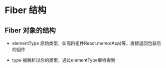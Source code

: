 # Fiber 结构

## Fiber 对象的结构

- elementType 原始类型，如高阶组件React.memo(App)等，直接返回包装后的组件

- type 被解析过后的类型，通过elementType解析得到
